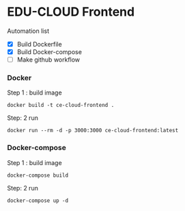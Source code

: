 # EDU-CLOUD Frontend

Automation list
- [x] Build Dockerfile
- [x] Build Docker-compose
- [ ] Make github workflow

### Docker
Step 1 : build image
```
docker build -t ce-cloud-frontend .
```

Step: 2 run
```
docker run --rm -d -p 3000:3000 ce-cloud-frontend:latest
```

### Docker-compose
Step 1 : build image
```
docker-compose build 
```

Step: 2 run
```
docker-compose up -d
```

